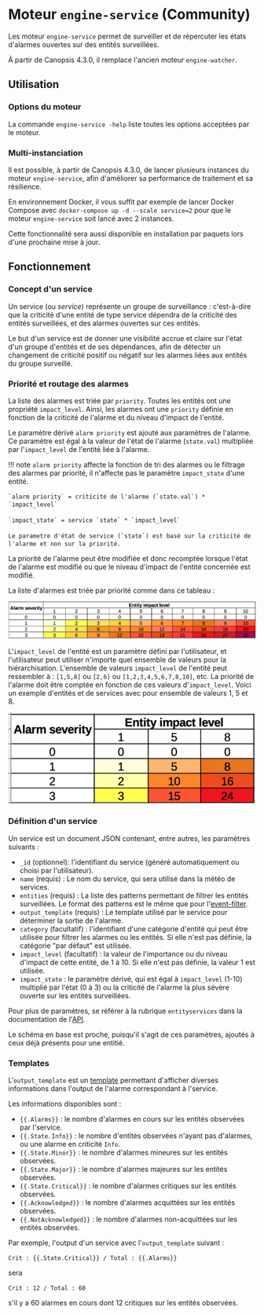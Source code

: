 # Moteur `engine-service` (Community)

Les moteur `engine-service` permet de surveiller et de répercuter les états d'alarmes ouvertes sur des entités surveillées.

À partir de Canopsis 4.3.0, il remplace l'ancien moteur `engine-watcher`.

## Utilisation

### Options du moteur

La commande `engine-service -help` liste toutes les options acceptées par le moteur.

### Multi-instanciation

Il est possible, à partir de Canopsis 4.3.0, de lancer plusieurs instances du moteur `engine-service`, afin d'améliorer sa performance de traitement et sa résilience.

En environnement Docker, il vous suffit par exemple de lancer Docker Compose avec `docker-compose up -d --scale service=2` pour que le moteur `engine-service` soit lancé avec 2 instances.

Cette fonctionnalité sera aussi disponible en installation par paquets lors d'une prochaine mise à jour.

## Fonctionnement

### Concept d'un service

Un service (ou *service*) représente un groupe de surveillance : c'est-à-dire que la criticité d'une entité de type service dépendra de la criticité des entités surveillées, et des alarmes ouvertes sur ces entités.

Le but d'un service est de donner une visibilité accrue et claire sur l'état d'un groupe d'entités et de ses dépendances, afin de détecter un changement de criticité positif ou négatif sur les alarmes liées aux entités du groupe surveillé.

### Priorité et routage des alarmes

La liste des alarmes est triée par `priority`. Toutes les entités ont une propriété `impact_level`. Ainsi, les alarmes ont une `priority` définie en fonction de la criticité de l'alarme et du niveau d'impact de l'entité.

Le paramètre dérivé `alarm priority` est ajouté aux paramètres de l'alarme. Ce paramètre est égal à la valeur de l'état de l'alarme (`state.val`) multipliée par l'`impact_level` de l'entité liée à l'alarme.

!!! note
	`alarm priority` affecte la fonction de tri des alarmes ou le filtrage des alarmes par priorité, il n'affecte pas le paramètre `impact_state` d'une entité.

	`alarm priority` = criticité de l'alarme (`state.val`) * `impact_level`

	`impact_state` = service `state` * `impact_level`

	Le parametre d'état de service (`state`) est basé sur la criticité de l'alarme et non sur la priorité.

La priorité de l'alarme peut être modifiée et donc recomptée lorsque l'état de l'alarme est modifié ou que le niveau d'impact de l'entité concernée est modifié.

La liste d'alarmes est triée par priorité comme dans ce tableau :

![](../../img/alarm_prio_table.png)

L'`impact_level` de l'entité est un paramètre défini par l'utilisateur, et l'utilisateur peut utiliser n'importe quel ensemble de valeurs pour la hiérarchisation. L'ensemble de valeurs `impact_level` de l'entité peut ressembler à : `[1,5,8]` ou `[2,6]` ou `[1,2,3,4,5,6,7,8,10]`, etc.
La priorité de l'alarme doit être comptée en fonction de ces valeurs d'`impact_level`. Voici un exemple d'entités et de services avec pour ensemble de valeurs 1, 5 et 8.

![](../../img/alarm_prio_1-5-8.png)

### Définition d'un service

Un service est un document JSON contenant, entre autres, les paramètres suivants :

 - `_id` (optionnel): l'identifiant du service (généré automatiquement ou choisi par l'utilisateur).
 - `name` (requis) : Le nom du service, qui sera utilisé dans la météo de services.
 - `entities` (requis) : La liste des patterns permettant de filtrer les entités surveillées. Le format des patterns est le même que pour l'[event-filter](moteur-che-event_filter.md).
 - `output_template` (requis) : Le template utilisé par le service pour déterminer la sortie de l'alarme.
 - `category` (facultatif) : l'identifiant d'une catégorie d'entité qui peut être utilisée pour filtrer les alarmes ou les entités. Si elle n'est pas définie, la catégorie "par défaut" est utilisée.
 - `impact_level` (facultatif) : la valeur de l'importance ou du niveau d'impact de cette entité, de 1 à 10. Si elle n'est pas définie, la valeur 1 est utilisée.
 - `impact_state` : le paramètre dérivé, qui est égal à `impact_level` (1-10) multiplié par l'état (0 à 3) ou la criticité de l'alarme la plus sévère ouverte sur les entités surveillées.

Pour plus de paramètres, se référer à la rubrique `entityservices` dans la documentation de l'[API](https://doc.canopsis.net/guide-developpement/swagger/#/entityservices).

Le schéma en base est proche, puisqu'il s'agit de ces paramètres, ajoutés à ceux déjà présents pour une entitié.

### Templates

L'`output_template` est un [template](https://golang.org/pkg/text/template/) permettant d'afficher diverses informations dans l'output de l'alarme correspondant à l'service.

Les informations disponibles sont :

 - `{{.Alarms}}` : le nombre d'alarmes en cours sur les entités observées par l'service.
 - `{{.State.Info}}` : le nombre d'entités observées n'ayant pas d'alarmes, ou une alarme en criticité `Info`.
 - `{{.State.Minor}}` : le nombre d'alarmes mineures sur les entités observées.
 - `{{.State.Major}}` : le nombre d'alarmes majeures sur les entités observées.
 - `{{.State.Critical}}` : le nombre d'alarmes critiques sur les entités observées.
 - `{{.Acknowledged}}` : le nombre d'alarmes acquittées sur les entités observées.
 - `{{.NotAcknowledged}}` : le nombre d'alarmes non-acquittées sur les entités observées.

Par exemple, l'output d'un service avec l'`output_template` suivant :

```
Crit : {{.State.Critical}} / Total : {{.Alarms}}
```

sera

```
Crit : 12 / Total : 60
```

s'il y a 60 alarmes en cours dont 12 critiques sur les entités observées.


